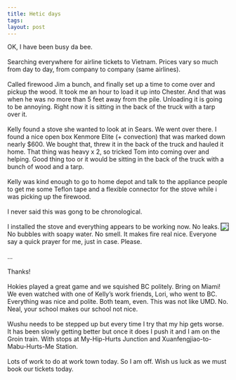 ```yaml
---
title: Hetic days
tags: 
layout: post
---
```

OK, I have been busy da bee.<br /><br />Searching everywhere for airline tickets to Vietnam.  Prices vary so much from day to day, from company to company (same airlines).<br /><br />Called firewood Jim a bunch, and finally set up a time to come over and pickup the wood.  It took me an hour to load it up into Chester.  And that was when he was no more than 5 feet away from the pile.  Unloading it is going to be annoying.  Right now it is sitting in the back of the truck with a tarp over it.  <br /><br />Kelly found a stove she wanted to look at in Sears.  We went over there.  I found a nice open box Kenmore Elite (+ convection) that was marked down nearly $600.  We bought that, threw it in the back of the truck and hauled it home.  That thing was heavy x 2, so tricked Tom into coming over and helping.  Good thing too or it would be sitting in the back of the truck with a bunch of wood and a tarp. <br /><br />Kelly was kind enough to go to home depot and talk to the appliance people to get me some Teflon tape and a flexible connector for the stove while i was picking up the firewood.  <br /><br />I never said this was gong to be chronological.<br /><br /><img src="http://fuzzymonk.com/photos/blog/image/595/Stove.jpg" align="right" border="1" />I installed the stove and everything appears to be working now.  No leaks.  No bubbles with soapy water.  No smell. It makes fire real nice. Everyone say a quick prayer for me, just in case.  Please. <br /><br />...<br /><br />Thanks!<br /><br />Hokies played a great game and we squished BC politely.  Bring on Miami!  We even watched with one of Kelly’s work friends, Lori, who went to BC.  Everything was nice and polite.  Both team, even.  This was not like UMD.  No. Neal, your school makes our school not nice.<br /><br />Wushu needs to be stepped up but every time I try that my hip gets worse.  It has been slowly getting better but once it does I push it and I am on the Groin train.  With stops at My-Hip-Hurts Junction and Xuanfengjiao-to-Mabu-Hurts-Me Station.<br /><br />Lots of work to do at work town today. So I am off.  Wish us luck as we must book our tickets today.
